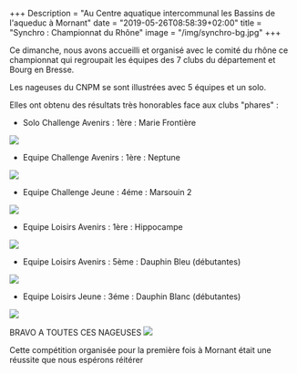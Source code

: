 +++
Description = "Au Centre aquatique intercommunal les Bassins de l'aqueduc à Mornant"
date = "2019-05-26T08:58:39+02:00"
title = "Synchro : Championnat du Rhône"
image = "/img/synchro-bg.jpg"
+++

Ce dimanche, nous avons accueilli et organisé avec le comité du rhône ce
championnat qui regroupait les équipes des 7 clubs du département et Bourg en Bresse.

Les nageuses du CNPM se sont illustrées avec 5 équipes et un solo.

Elles ont obtenu des résultats très honorables face aux clubs "phares" :

* Solo Challenge Avenirs : 1ère :  Marie Frontière
<img src="/img/20190526-marie.jpg" class="img-responsive img-center">

* Equipe Challenge Avenirs : 1ère :  Neptune
<img src="/img/20190526-neptune.jpg" class="img-responsive img-center">

* Equipe Challenge Jeune : 4éme :  Marsouin 2
<img src="/img/20190526-marsouin.jpg" class="img-responsive img-center">

* Equipe Loisirs Avenirs : 1ère :  Hippocampe
<img src="/img/20190526-hippocampe.jpg" class="img-responsive img-center">

* Equipe Loisirs Avenirs : 5ème : Dauphin Bleu (débutantes)
<img src="/img/20190526-dauphin-bleu.jpg" class="img-responsive img-center">

* Equipe Loisirs Jeune : 3éme : Dauphin Blanc (débutantes)
<img src="/img/20190526-dauphin-blanc.jpg" class="img-responsive img-center">

BRAVO A TOUTES CES NAGEUSES
<img src="/img/20190526-toutes.jpg" class="img-responsive img-center">

Cette compétition organisée pour la première fois à Mornant était une réussite
que nous espérons réitérer

